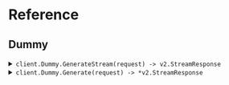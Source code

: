 # Reference
## Dummy
<details><summary><code>client.Dummy.GenerateStream(request) -> v2.StreamResponse</code></summary>
<dl>
<dd>

#### 🔌 Usage

<dl>
<dd>

<dl>
<dd>

```go
client.Dummy.GenerateStream(
        context.TODO(),
        &v2.GenerateStreamRequest{
            NumEvents: 1,
        },
    )
}
```
</dd>
</dl>
</dd>
</dl>

#### ⚙️ Parameters

<dl>
<dd>

<dl>
<dd>

**stream:** `bool` 
    
</dd>
</dl>

<dl>
<dd>

**numEvents:** `int` 
    
</dd>
</dl>
</dd>
</dl>


</dd>
</dl>
</details>

<details><summary><code>client.Dummy.Generate(request) -> *v2.StreamResponse</code></summary>
<dl>
<dd>

#### 🔌 Usage

<dl>
<dd>

<dl>
<dd>

```go
client.Dummy.Generate(
        context.TODO(),
        &v2.Generateequest{
            NumEvents: 5,
        },
    )
}
```
</dd>
</dl>
</dd>
</dl>

#### ⚙️ Parameters

<dl>
<dd>

<dl>
<dd>

**stream:** `bool` 
    
</dd>
</dl>

<dl>
<dd>

**numEvents:** `int` 
    
</dd>
</dl>
</dd>
</dl>


</dd>
</dl>
</details>
